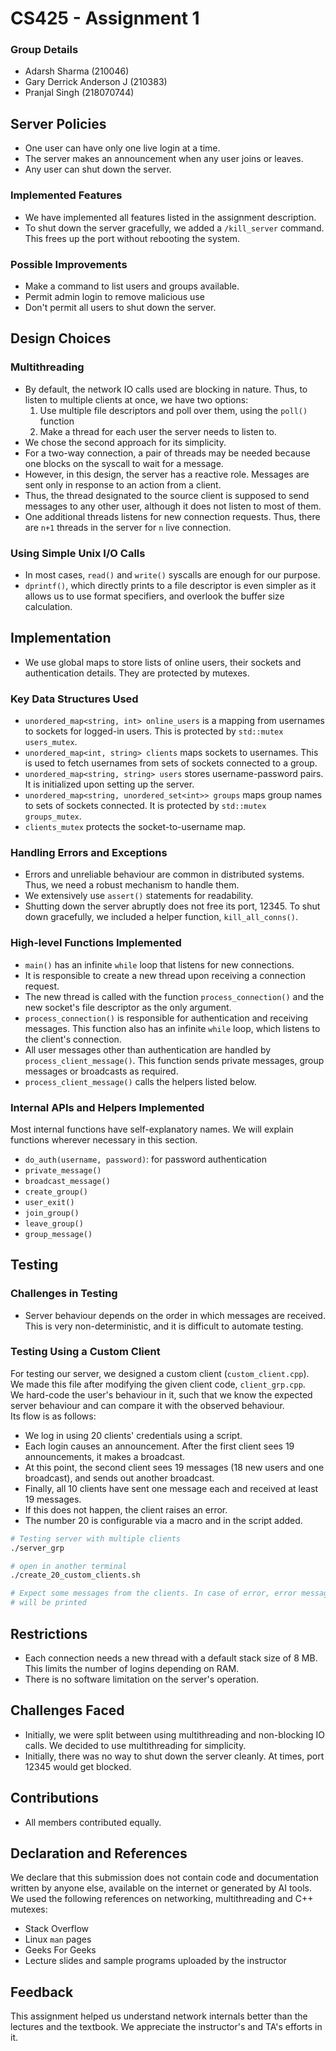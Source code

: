 # CS425 - Assignment 1
### Group Details 
- Adarsh Sharma (210046)
- Gary Derrick Anderson J (210383)
- Pranjal Singh (218070744)

## Server Policies
- One user can have only one live login at a time.
- The server makes an announcement when any user joins or leaves.
- Any user can shut down the server.
### Implemented Features
- We have implemented all features listed in the assignment description.
- To shut down the server gracefully, we added a `/kill_server` command. This frees up the port without rebooting the system.

### Possible Improvements
- Make a command to list users and groups available.
- Permit admin login to remove malicious use
- Don't permit all users to shut down the server.

## Design Choices
### Multithreading
- By default, the network IO calls used are blocking in nature. Thus, to listen to multiple clients at once, we have two options:
    1. Use multiple file descriptors and poll over them, using the `poll()` function
    2. Make a thread for each user the server needs to listen to.
- We chose the second approach for its simplicity.
- For a two-way connection, a pair of threads may be needed because one blocks on the syscall to wait for a message.
- However, in this design, the server has a reactive role. Messages are sent only in response to an action from a client. 
- Thus, the thread designated to the source client is supposed to send messages to any other user, although it does not listen to most of them.
- One additional threads listens for new connection requests. Thus, there are `n+1` threads in the server for `n` live connection.

### Using Simple Unix I/O Calls
- In most cases, `read()` and `write()` syscalls are enough for our purpose.
- `dprintf()`, which directly prints to a file descriptor is even simpler as it allows us to use format specifiers, and overlook the buffer size calculation.

## Implementation
- We use global maps to store lists of online users, their sockets and 
  authentication details. They are protected by mutexes.

### Key Data Structures Used
- `unordered_map<string, int> online_users` is a mapping from usernames to sockets
for logged-in users. This is protected by `std::mutex users_mutex`.
- `unordered_map<int, string> clients` maps sockets to usernames. This is used to 
 fetch usernames from sets of sockets connected to a group.
- `unordered_map<string, string> users` stores username-password pairs. It is
initialized upon setting up the server.
- `unordered_map<string, unordered_set<int>> groups` maps group names to sets
of sockets connected. It is protected by `std::mutex groups_mutex`.
- `clients_mutex` protects the socket-to-username map.

### Handling Errors and Exceptions
- Errors and unreliable behaviour are common in distributed systems. Thus, we need a robust mechanism to handle them.
- We extensively use `assert()` statements for readability.
- Shutting down the server abruptly does not free its port, 12345. To shut down gracefully, we included a helper function, `kill_all_conns()`.

### High-level Functions Implemented
- `main()` has an infinite `while` loop that listens for new connections.
- It is responsible to create a new thread upon receiving a connection request.
- The new thread is called with the function `process_connection()` and the new 
socket's file descriptor as the only argument.
- `process_connection()` is responsible for authentication and receiving messages.
This function also has an infinite `while` loop, which listens to the client's connection.
- All user messages other than authentication are handled by `process_client_message()`.
This function sends private messages, group messages or broadcasts as required.
- `process_client_message()` calls the helpers listed below.

### Internal APIs and Helpers Implemented
Most internal functions have self-explanatory names. We will explain functions wherever 
necessary in this section.
- `do_auth(username, password)`: for password authentication
- `private_message()`
- `broadcast_message()`
- `create_group()`
- `user_exit()`
- `join_group()`
- `leave_group()`
- `group_message()`

## Testing
### Challenges in Testing
- Server behaviour depends on the order in which messages are received. This 
is very non-deterministic, and it is difficult to automate testing.

### Testing Using a Custom Client
For testing our server, we designed a custom client (`custom_client.cpp`).   
We made this file after modifying the given client code, `client_grp.cpp`.   
We hard-code the user's behaviour in it, such that we know the expected server behaviour 
and can compare it with the observed behaviour.  
Its flow is as follows:
- We log in using 20 clients' credentials using a script.
- Each login causes an announcement. After the first client sees 19 announcements, 
it makes a broadcast.
- At this point, the second client sees 19 messages (18 new users and one broadcast), 
and sends out another broadcast.
- Finally, all 10 clients have sent one message each and received at least 19 messages.
- If this does not happen, the client raises an error.
- The number 20 is configurable via a macro and in the script added.
```sh
# Testing server with multiple clients
./server_grp

# open in another terminal
./create_20_custom_clients.sh

# Expect some messages from the clients. In case of error, error messages 
# will be printed
```

## Restrictions
- Each connection needs a new thread with a default stack size of 8 MB. This limits 
the number of logins depending on RAM.
- There is no software limitation on the server's operation.

## Challenges Faced
- Initially, we were split between using multithreading and non-blocking IO calls. 
We decided to use multithreading for simplicity.
- Initially, there was no way to shut down the server cleanly. At times, port 12345 
would get blocked.

## Contributions
- All members contributed equally.

## Declaration and References
We declare that this submission does not contain code and documentation written
by anyone else, available on the internet or generated by AI tools.  
We used the following references on networking, multithreading and C++ mutexes:
- Stack Overflow
- Linux `man` pages
- Geeks For Geeks
- Lecture slides and sample programs uploaded by the instructor

## Feedback
This assignment helped us understand network internals better than the lectures 
and the textbook. We appreciate the instructor's and TA's efforts in it. 
